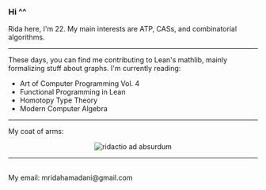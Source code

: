 ### Hi ^^

Rida here, I'm 22. My main interests are ATP, CASs, and combinatorial algorithms.
___
These days, you can find me contributing to Lean's mathlib, mainly formalizing stuff about graphs. I'm currently reading:
- Art of Computer Programming Vol. 4
- Functional Programming in Lean
- Homotopy Type Theory
- Modern Computer Algebra
___
My coat of arms:
<p align="center">
  <img src="https://github.com/Rida-Hamadani/Rida-Hamadani/assets/106540880/71282ce0-4b33-4e03-a278-e41e49527adc" alt="ridactio ad absurdum"/>
</p>
<hr/> <br/>
My email: mridahamadani@gmail.com
